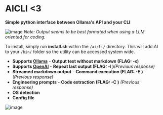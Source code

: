 # AICLI <3
**Simple python interface between Ollama's API and your CLI**

![image](https://github.com/user-attachments/assets/4acfebcf-69e1-417a-8803-7aea3033c3d8)
_Note: Output seems to be best formated when using a LLM oriented for coding._

To install, simply run **install.sh** within the `/aicli/` directory. This will add *AI* to your `/bin/` folder so the utility can be accessed system wide.

- **Supports [Ollama](https://github.com/ollama/ollama)**					- **Output text without markdown (FLAG: -x)**
- **Supports [OpenAI](https://platform.openai.com/api-keys)**			- **Repeat last output (FLAG: -l )**_(Previous response)_
- **Streamed markdown output**																		- **Command execution (FLAG: -E )** _(Previous response)_
- **Engineering prompts**																					- **Code extraction (FLAG: -C )**   _(Previous response)_
- **OS detection**
- **Config file**

![image](https://github.com/user-attachments/assets/61e08c6b-a830-4fb3-acfb-d4eb34dcd9a4)
